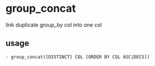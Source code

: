 # group_concat

link duplicate group_by col into one col

## usage
    - group_concat([DISTINCT] COL [ORDER BY COL ASC|DECS])

